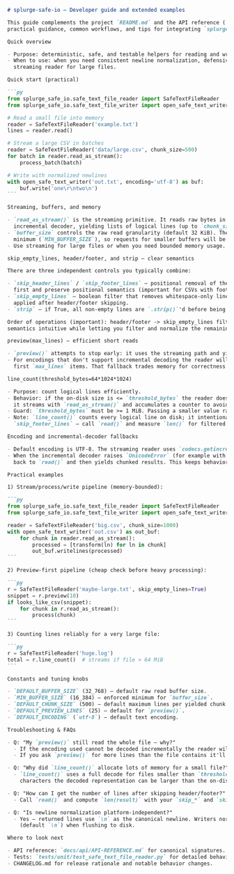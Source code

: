 ````markdown
# splurge-safe-io — Developer guide and extended examples

This guide complements the project `README.md` and the API reference (`docs/api/API-REFERENCE.md`) with
practical guidance, common workflows, and tips for integrating `splurge-safe-io` into applications.

Quick overview

- Purpose: deterministic, safe, and testable helpers for reading and writing text files.
- When to use: when you need consistent newline normalization, defensive path validation, or a memory-bounded
  streaming reader for large files.

Quick start (practical)

```py
from splurge_safe_io.safe_text_file_reader import SafeTextFileReader
from splurge_safe_io.safe_text_file_writer import open_safe_text_writer

# Read a small file into memory
reader = SafeTextFileReader('example.txt')
lines = reader.read()

# Stream a large CSV in batches
reader = SafeTextFileReader('data/large.csv', chunk_size=500)
for batch in reader.read_as_stream():
    process_batch(batch)

# Write with normalized newlines
with open_safe_text_writer('out.txt', encoding='utf-8') as buf:
    buf.write('one\r\ntwo\n')
```

Streaming, buffers, and memory

- `read_as_stream()` is the streaming primitive. It reads raw bytes in `buffer_size` chunks and decodes via an
  incremental decoder, yielding lists of logical lines (up to `chunk_size` each).
- `buffer_size` controls the raw read granularity (default 32 KiB). The implementation enforces a reasonable
  minimum (`MIN_BUFFER_SIZE`), so requests for smaller buffers will be rounded up.
- Use streaming for large files or when you need bounded memory usage. Use `read()` for convenience with small files.

skip_empty_lines, header/footer, and strip — clear semantics

There are three independent controls you typically combine:

- `skip_header_lines` / `skip_footer_lines` — positional removal of the first/last N logical lines. These are applied
  first and preserve positional semantics (important for CSVs with footers/metadata).
- `skip_empty_lines` — boolean filter that removes whitespace-only lines (definition: `line.strip() == ""`). This is
  applied after header/footer skipping.
- `strip` — if True, all non-empty lines are `.strip()`'d before being returned.

Order of operations (important): header/footer -> skip_empty_lines filter -> strip. This ordering keeps header/footer
semantics intuitive while letting you filter and normalize the remaining content.

preview(max_lines) — efficient short reads

- `preview()` attempts to stop early: it uses the streaming path and yields the first `max_lines` lines (post-filtering).
- For encodings that don't support incremental decoding the reader will fall back to a full `read()` and then slice the
  first `max_lines` items. That fallback trades memory for correctness and is deterministic.

line_count(threshold_bytes=64*1024*1024)

- Purpose: count logical lines efficiently.
- Behavior: if the on-disk size is <= `threshold_bytes` the reader does a full decode and returns `len(lines)`. If larger,
  it streams with `read_as_stream()` and accumulates a counter to avoid building a full list.
- Guard: `threshold_bytes` must be >= 1 MiB. Passing a smaller value raises `SplurgeSafeIoParameterError`.
- Note: `line_count()` counts every logical line on disk; it intentionally does not apply `skip_header_lines` or
  `skip_footer_lines` — call `read()` and measure `len()` for filtered counts.

Encoding and incremental-decoder fallbacks

- Default encoding is UTF-8. The streaming reader uses `codecs.getincrementaldecoder(encoding)`.
- When the incremental decoder raises `UnicodeError` (for example with some UTF-16 files missing BOM), the reader falls
  back to `read()` and then yields chunked results. This keeps behavior correct at the cost of memory on that path.

Practical examples

1) Stream/process/write pipeline (memory-bounded):

```py
from splurge_safe_io.safe_text_file_reader import SafeTextFileReader
from splurge_safe_io.safe_text_file_writer import open_safe_text_writer

reader = SafeTextFileReader('big.csv', chunk_size=1000)
with open_safe_text_writer('out.csv') as out_buf:
    for chunk in reader.read_as_stream():
        processed = [transform(ln) for ln in chunk]
        out_buf.writelines(processed)
```

2) Preview-first pipeline (cheap check before heavy processing):

```py
r = SafeTextFileReader('maybe-large.txt', skip_empty_lines=True)
snippet = r.preview(10)
if looks_like_csv(snippet):
    for chunk in r.read_as_stream():
        process(chunk)
```

3) Counting lines reliably for a very large file:

```py
r = SafeTextFileReader('huge.log')
total = r.line_count()  # streams if file > 64 MiB
```

Constants and tuning knobs

- `DEFAULT_BUFFER_SIZE` (32_768) — default raw read buffer size.
- `MIN_BUFFER_SIZE` (16_384) — enforced minimum for `buffer_size`.
- `DEFAULT_CHUNK_SIZE` (500) — default maximum lines per yielded chunk.
- `DEFAULT_PREVIEW_LINES` (25) — default for `preview()`.
- `DEFAULT_ENCODING` (`utf-8`) — default text encoding.

Troubleshooting & FAQs

- Q: "My `preview()` still read the whole file — why?"
  - If the encoding used cannot be decoded incrementally the reader will fall back to a full `read()`.
  - If you ask `preview()` for more lines than the file contains it'll read to EOF.

- Q: "Why did `line_count()` allocate lots of memory for a small file?"
  - `line_count()` uses a full decode for files smaller than `threshold_bytes`. For files with many multi-byte
    characters the decoded representation can be larger than the on-disk size.

- Q: "How can I get the number of lines after skipping header/footer?"
  - Call `read()` and compute `len(result)` with your `skip_*` and `skip_empty_lines` settings applied.

- Q: "Is newline normalization platform-independent?"
  - Yes — returned lines use `\n` as the canonical newline. Writers normalize newlines to the chosen canonical newline
    (default `\n`) when flushing to disk.

Where to look next

- API reference: `docs/api/API-REFERENCE.md` for canonical signatures.
- Tests: `tests/unit/test_safe_text_file_reader.py` for detailed behavior and encoding-fallback cases.
- CHANGELOG.md for release rationale and notable behavior changes.

````
